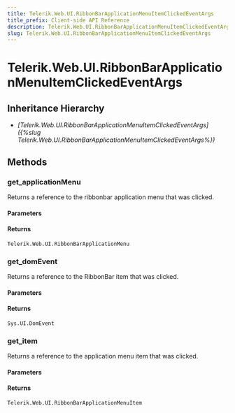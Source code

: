 ```yaml
---
title: Telerik.Web.UI.RibbonBarApplicationMenuItemClickedEventArgs
title_prefix: Client-side API Reference
description: Telerik.Web.UI.RibbonBarApplicationMenuItemClickedEventArgs
slug: Telerik.Web.UI.RibbonBarApplicationMenuItemClickedEventArgs
---
```


# Telerik.Web.UI.RibbonBarApplicationMenuItemClickedEventArgs

## Inheritance Hierarchy

* *[Telerik.Web.UI.RibbonBarApplicationMenuItemClickedEventArgs]({%slug Telerik.Web.UI.RibbonBarApplicationMenuItemClickedEventArgs%})*


## Methods

### get_applicationMenu

Returns a reference to the ribbonbar application menu that was clicked.

#### Parameters

#### Returns

`Telerik.Web.UI.RibbonBarApplicationMenu` 

### get_domEvent

Returns a reference to the RibbonBar item that was clicked.

#### Parameters

#### Returns

`Sys.UI.DomEvent` 
### get_item

Returns a reference to the application menu item that was clicked.

#### Parameters

#### Returns

`Telerik.Web.UI.RibbonBarApplicationMenuItem`



